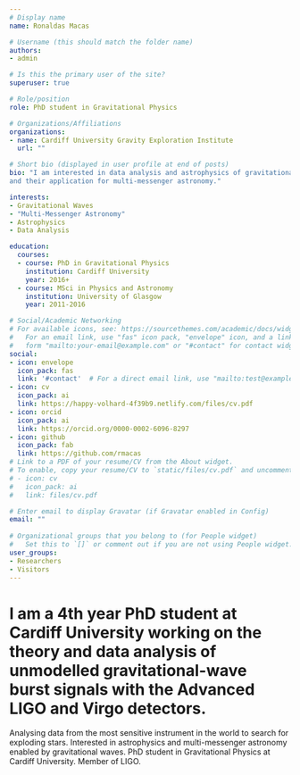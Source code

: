 ```yaml
---
# Display name
name: Ronaldas Macas

# Username (this should match the folder name)
authors:
- admin

# Is this the primary user of the site?
superuser: true

# Role/position
role: PhD student in Gravitational Physics

# Organizations/Affiliations
organizations:
- name: Cardiff University Gravity Exploration Institute
  url: ""

# Short bio (displayed in user profile at end of posts)
bio: "I am interested in data analysis and astrophysics of gravitational waves,
and their application for multi-messenger astronomy."

interests:
- Gravitational Waves
- "Multi-Messenger Astronomy"
- Astrophysics
- Data Analysis

education:
  courses:
  - course: PhD in Gravitational Physics 
    institution: Cardiff University
    year: 2016+
  - course: MSci in Physics and Astronomy
    institution: University of Glasgow
    year: 2011-2016

# Social/Academic Networking
# For available icons, see: https://sourcethemes.com/academic/docs/widgets/#icons
#   For an email link, use "fas" icon pack, "envelope" icon, and a link in the
#   form "mailto:your-email@example.com" or "#contact" for contact widget.
social:
- icon: envelope
  icon_pack: fas
  link: '#contact'  # For a direct email link, use "mailto:test@example.org".
- icon: cv
  icon_pack: ai
  link: https://happy-volhard-4f39b9.netlify.com/files/cv.pdf
- icon: orcid
  icon_pack: ai
  link: https://orcid.org/0000-0002-6096-8297
- icon: github
  icon_pack: fab
  link: https://github.com/rmacas
# Link to a PDF of your resume/CV from the About widget.
# To enable, copy your resume/CV to `static/files/cv.pdf` and uncomment the lines below.  
# - icon: cv
#   icon_pack: ai
#   link: files/cv.pdf

# Enter email to display Gravatar (if Gravatar enabled in Config)
email: ""
  
# Organizational groups that you belong to (for People widget)
#   Set this to `[]` or comment out if you are not using People widget.  
user_groups:
- Researchers
- Visitors
---
```


# I am a 4th year PhD student at Cardiff University working on the theory and data analysis of unmodelled gravitational-wave burst signals with the Advanced LIGO and Virgo detectors.
Analysing data from the most sensitive instrument in the world to search for exploding stars. Interested in astrophysics and multi-messenger astronomy enabled by gravitational waves.  PhD student in Gravitational Physics at Cardiff University. Member of LIGO. 


